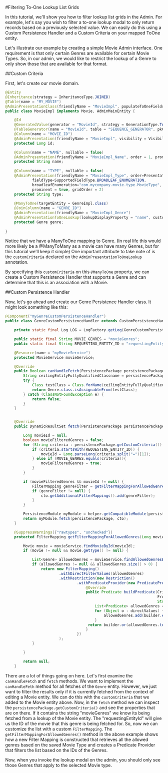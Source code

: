 #Filtering To-One Lookup List Grids

In this tutorial, we'll show you how to filter lookup list grids in the Admin. 
For example, let's say you wish to filter a to-one lookup modal to only return records based on a previously selected value.
We can easily do this using a Custom Persistence Handler and a Custom Criteria on your mapped ToOne entity.

Let's illustrate our example by creating a simple Movie Admin interface. One requirement is that
only certain Genres are available for certain Movie Types. So, in our admin, we would like to restrict the lookup
of a Genre to only show those that are available for that format.

##Custom Criteria

First, let's create our movie domain.

```java
@Entity
@Inheritance(strategy = InheritanceType.JOINED)
@Table(name = "MY_MOVIE")
@AdminPresentationClass(friendlyName = "MovieImpl", populateToOneFields = PopulateToOneFieldsEnum.TRUE)
public class MovieImpl implements Movie, AdminMainEntity {

    @Id
    @GeneratedValue(generator = "MovieId", strategy = GenerationType.TABLE)
    @TableGenerator(name = "MovieId", table = "SEQUENCE_GENERATOR", pkColumnName = "ID_NAME", valueColumnName = "ID_VAL", pkColumnValue = "MovieImpl", allocationSize = 50)
    @Column(name = "MOVIE_ID")
    @AdminPresentation(friendlyName = "MovieImpl", visibility = VisibilityEnum.HIDDEN_ALL)
    protected Long id;

    @Column(name = "NAME", nullable = false)
    @AdminPresentation(friendlyName = "MovieImpl_Name", order = 1, prominent = true, gridOrder = 1)
    protected String name;
    
    @Column(name = "TYPE", nullable = false)
    @AdminPresentation(friendlyName = "MovieImpl_Type", order=Presentation.FieldOrder.TYPE,
            fieldType=SupportedFieldType.BROADLEAF_ENUMERATION,
            broadleafEnumeration="com.mycompany.movie.type.MovieType",
            prominent = true, gridOrder = 2)
    protected String type;
    
    @ManyToOne(targetEntity = GenreImpl.class)
    @JoinColumn(name = "GENRE_ID")
    @AdminPresentation(friendlyName = "MovieImpl_Genre")
    @AdminPresentationToOneLookup(lookupDisplayProperty = "name", customCriteria = "movieGenres")
    protected Genre genre;
    
}

```

Notice that we have a ManyToOne mapping to Genre. (In real life this would more likely be a @ManyToMany as a movie can have many Genres, but for this tutorial we'll keep it simple)
One important attribute to take note of is the `customCriteria` declared on the `AdminPresentationToOneLookup` annotation.

By specifying this `customCriteria` on this `@ManyToOne` property, we can create a Custom Persistence Handler that supports a Genre and can determine that this is an association with a Movie.


##Custom Persistence Handler

Now, let's go ahead and create our Genre Persistence Handler class. It might look something like this:


```java
@Component("myGenreCustomPersistenceHandler")
public class GenreCustomPersistenceHandler extends CustomPersistenceHandlerAdapter {

    private static final Log LOG = LogFactory.getLog(GenreCustomPersistenceHandler.class);

    public static final String MOVIE_GENRES = "movieGenres";
    public static final String REQUESTING_ENTITY_ID = "requestingEntityId";

    @Resource(name = "myMovieService")
    protected MovieService movieService;

    @Override
    public Boolean canHandleFetch(PersistencePackage persistencePackage) {
        String ceilingEntityFullyQualifiedClassname = persistencePackage.getCeilingEntityFullyQualifiedClassname();
        try {
            Class testClass = Class.forName(ceilingEntityFullyQualifiedClassname);
            return Genre.class.isAssignableFrom(testClass);
        } catch (ClassNotFoundException e) {
            return false;
        }
    }


    @Override
    public DynamicResultSet fetch(PersistencePackage persistencePackage, CriteriaTransferObject cto, DynamicEntityDao dynamicEntityDao, RecordHelper helper) throws ServiceException {

        Long movieId = null;
        boolean movieFilteredGenres = false;
        for (String criteria : persistencePackage.getCustomCriteria()) {
            if (criteria.startsWith(REQUESTING_ENTITY_ID)) {
                movieId = Long.parseLong(criteria.split("=")[1]);
            } else if (MOVIE_GENRES.equals(criteria)){
                movieFilteredGenres = true;
            }
        }

        if (movieFilteredGenres && movieId != null) {
            FilterMapping genreFilter = getFilterMappingForAllowedGenres(movieId, cto, dynamicEntityDao);
            if (genreFilter != null) {
                cto.getAdditionalFilterMappings().add(genreFilter);
            }
        }

        PersistenceModule myModule = helper.getCompatibleModule(persistencePackage.getPersistencePerspective().getOperationTypes().getFetchType());
        return myModule.fetch(persistencePackage, cto);
    }

    @SuppressWarnings({"rawtypes", "unchecked"})
    protected FilterMapping getFilterMappingForAllowedGenres(Long movieId, CriteriaTransferObject cto, DynamicEntityDao dynamicEntityDao) {

        Movie movie = movieService.findMovieById(movieId);
        if (movie != null && movie.getType() != null) {

            List<Genre> allowedGenres = movieService.findAllowedGenresByType(movie.getType());
            if (allowedGenres != null && allowedGenres.size() > 0) {
                return new FilterMapping()
                        .withDirectFilterValues(allowedGenres)
                        .withRestriction(new Restriction()
                                .withPredicateProvider(new PredicateProvider() {
                                    @Override
                                    public Predicate buildPredicate(CriteriaBuilder builder, FieldPathBuilder fieldPathBuilder,
                                                                    From root, String ceilingEntity,
                                                                    String fullPropertyName, Path explicitPath, List directValues) {
                                        List<Predicate> allowedGenres = new ArrayList<Predicate>();
                                        for (Object o : directValues) {
                                            allowedGenres.add(builder.equal(root.get("id").as(String.class), ((Genre) o).getId().toString()));
                                        }
                                     return builder.or(allowedGenres.toArray(new Predicate[allowedGenres.size()]));
                                    }
                                })
                        );
            }

        }

        return null;
    }


```

There are a lot of things going on here. Let's first examine the `canHandleFetch` and `fetch` methods. We want to implement 
the `canHandleFeth` method for all fetches of the `Genre` entity. However, we just want to filter the results only if it is currently
fetched from the context of editing a Movie entity. We can do this with the `customCriteria` that we added to the Movie entity above.
Now, in the `fetch` method we can inspect the `persistencePackage.getCustomCriteria()` and see the properties that are on there.
If it contains the string "movieGenres" we know its being fetched from a lookup of the Movie entity. The "requestingEntityId"
will give us the ID of the movie that this genre is being fetched for. So, now we can customize the list with a custom `FilterMapping`.
The `getFilterMappingForAllowedGenres()` method in the above example shows how a new Filter Mapping is constructed that retrieves all
the allowed genres based on the saved Movie Type and creates a Predicate Provider that filters the list based on the IDs of the Genres.

Now, when you invoke the lookup modal on the admin, you should only see those Genres that apply to the selected Movie type.
